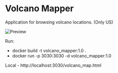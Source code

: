 
# Volcano Mapper

Application for browsing volcano locations. (Only US)

![Preview](https://i.imgur.com/bSMvHA0.png)

Run:
- docker build -t volcano_mapper:1.0 . 
- docker run -p 3030:3030 -d volcano_mapper:1.0

Local - http://localhost:3030/volcano_map.html